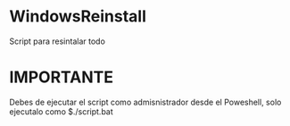 # WindowsReinstall
Script para resintalar todo
# IMPORTANTE
Debes de ejecutar el script como admisnistrador desde el Poweshell, solo ejecutalo como
$./script.bat
